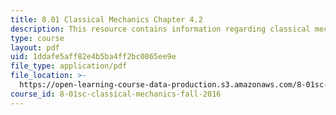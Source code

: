 ```yaml
---
title: 8.01 Classical Mechanics Chapter 4.2
description: This resource contains information regarding classical mechanics.
type: course
layout: pdf
uid: 1ddafe5aff82e4b5ba4ff2bc0865ee9e
file_type: application/pdf
file_location: >-
  https://open-learning-course-data-production.s3.amazonaws.com/8-01sc-classical-mechanics-fall-2016/1ddafe5aff82e4b5ba4ff2bc0865ee9e_MIT8_01F16_chapter4.2.pdf
course_id: 8-01sc-classical-mechanics-fall-2016
---
```

